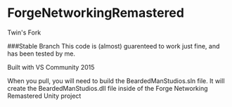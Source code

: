 # ForgeNetworkingRemastered
Twin's Fork

###Stable Branch
This code is (almost) guarenteed to work just fine, and has been tested by me.

Built with VS Community 2015

When you pull, you will need to build the BeardedManStudios.sln file. It will create the BeardedManStudios.dll file inside of the Forge Networking Remastered Unity project
